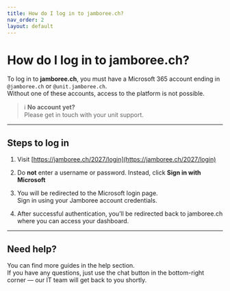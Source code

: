 ```yaml
---
title: How do I log in to jamboree.ch?
nav_order: 2
layout: default
---
```


# How do I log in to jamboree.ch?

To log in to **jamboree.ch**, you must have a Microsoft 365 account ending in `@jamboree.ch` or `@unit.jamboree.ch`.  
Without one of these accounts, access to the platform is not possible.

> ℹ️ **No account yet?**  
> Please get in touch with your unit support.

---

## Steps to log in

1. Visit [https://jamboree.ch/2027/login](https://jamboree.ch/2027/login)

2. Do **not** enter a username or password. Instead, click **Sign in with Microsoft**

3. You will be redirected to the Microsoft login page.  
   Sign in using your Jamboree account credentials.

4. After successful authentication, you’ll be redirected back to jamboree.ch where you can access your dashboard.

---

## Need help?

You can find more guides in the help section.  
If you have any questions, just use the chat button in the bottom-right corner — our IT team will get back to you shortly.
